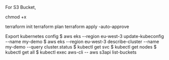 For S3 Bucket, 

chmod +x 

terraform init
terraform plan
terraform apply -auto-approve

Export kubernetes config
    $ aws eks --region eu-west-3 update-kubeconfig --name my-demo
    $ aws eks --region eu-west-3 describe-cluster --name my-demo --query cluster.status
    $ kubectl get svc
    $ kubectl get nodes
    $ kubectl get all
    $ kubectl exec aws-cli -- aws s3api list-buckets
    


